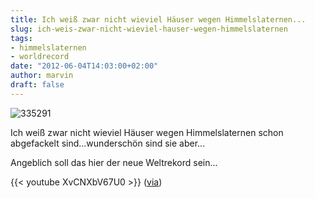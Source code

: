 ```yaml
---
title: Ich weiß zwar nicht wieviel Häuser wegen Himmelslaternen...
slug: ich-weis-zwar-nicht-wieviel-hauser-wegen-himmelslaternen
tags:
- himmelslaternen
- worldrecord
date: "2012-06-04T14:03:00+02:00"
author: marvin
draft: false
---
```

![335291](/images/335291.png)

Ich weiß zwar nicht wieviel Häuser wegen Himmelslaternen schon
abgefackelt sind...wunderschön sind sie aber...

Angeblich soll das hier der neue Weltrekord sein...

{{< youtube XvCNXbV67U0   >}}
([via](http://www.kraftfuttermischwerk.de/blogg/?p=37319))